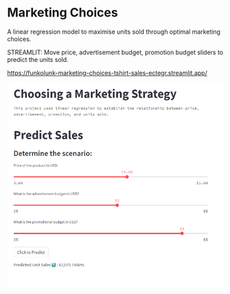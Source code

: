 # Marketing Choices

A linear regression model to maximise units sold through optimal marketing choices.


STREAMLIT: Move price, advertisement budget, promotion budget sliders to predict the units sold.

https://funkolunk-marketing-choices-tshirt-sales-ectegr.streamlit.app/

![marketing_strategy](marketing_strategy.png)





